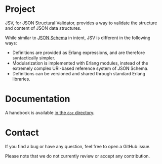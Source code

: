 # Project
JSV, for JSON Structural Validator, provides a way to validate the structure
and content of JSON data structures.

While similar to [JSON Schema](https://json-schema.org/) in intent, JSV is
different in the following ways:

- Definitions are provided as Erlang expressions, and are therefore
  syntactically simpler.
- Modularization is implemented with Erlang modules, instead of the extremely
  complex URI-based reference system of JSON Schema.
- Definitions can be versioned and shared through standard Erlang libraries.

# Documentation
A handbook is available [in the `doc`
directory](https://github.com/exograd/erl-jsv/blob/master/doc/handbook.md).

# Contact
If you find a bug or have any question, feel free to open a GitHub issue.

Please note that we do not currently review or accept any contribution.

